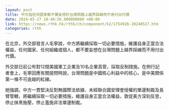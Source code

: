 ```yaml
---
layout: post
title: 中方指任何國家都不要妄想於台灣問題上越界踩線而不用付出代價
date: 2024-05-27 18:40:56.000000000 +08:00
link: https://news.rthk.hk/rthk/ch/component/k2/1754926-20240527.htm
categories: rthk
---
```


在北京，外交部發言人毛寧說，中方將繼續採取一切必要措施，維護自身正當合法權益，任何國家、任何組織或個人，都不要妄想在台灣問題上越界踩線而不用付出代價。

外交部日前公布對12間美國軍工企業及10名企業高管，採取反制措施。在例行記者會上，毛寧回應有關提問時說，台灣問題是中國核心利益中的核心，是中美關係第一條不可逾越的紅線。

她強調，中方一貫堅決反對無國際法依據、未經聯合國安理會授權的單邊制裁及長臂管轄，將繼續採取一切必要措施，維護自身正當合法權益，敦促美方深刻反思，停止抹黑施壓，停止濫施非法單邊制裁。
